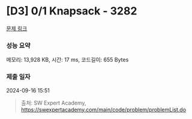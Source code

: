 # [D3] 0/1 Knapsack - 3282 

[문제 링크](https://swexpertacademy.com/main/code/problem/problemDetail.do?contestProbId=AWBJAVpqrzQDFAWr) 

### 성능 요약

메모리: 13,928 KB, 시간: 17 ms, 코드길이: 655 Bytes

### 제출 일자

2024-09-16 15:51



> 출처: SW Expert Academy, https://swexpertacademy.com/main/code/problem/problemList.do